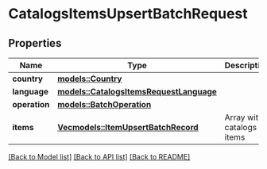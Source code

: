 # CatalogsItemsUpsertBatchRequest

## Properties

Name | Type | Description | Notes
------------ | ------------- | ------------- | -------------
**country** | [**models::Country**](Country.md) |  | 
**language** | [**models::CatalogsItemsRequestLanguage**](CatalogsItemsRequest_language.md) |  | 
**operation** | [**models::BatchOperation**](BatchOperation.md) |  | 
**items** | [**Vec<models::ItemUpsertBatchRecord>**](ItemUpsertBatchRecord.md) | Array with catalogs items | 

[[Back to Model list]](../README.md#documentation-for-models) [[Back to API list]](../README.md#documentation-for-api-endpoints) [[Back to README]](../README.md)


